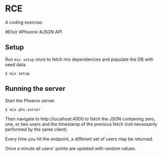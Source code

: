# RCE

A coding exercise.

_#Elixir_ _#Phoenix_ _#JSON API_


## Setup

Run `mix setup` once to fetch mix dependencies and populate the DB with seed data.

```
$ mix setup
```


## Running the server

Start the Phoenix server.

```
$ mix phx.server
```

Then navigate to http://localhost:4000 to fetch the JSON containing zero, one,
or two users and the timestamp of the previous fetch (not necessarily performed
by the same client).

Every time you hit the endpoint, a different set of users may be returned.

Once a minute all users' points are updated with random values.